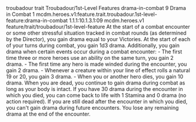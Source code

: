 <ability>
  <metadata>
    <class>troubadour</class>
    <feature_type>trait</feature_type>
    <file_dpath>Troubadour/1st-Level Features</file_dpath>
    <item_id>drama-in-combat</item_id>
    <item_index>9</item_index>
    <item_name>Drama in Combat</item_name>
    <level>1</level>
    <scc>mcdm.heroes.v1:feature.trait.troubadour.1st-level-feature:drama-in-combat</scc>
    <scdc>1.1.1:10.1.3.1:09</scdc>
    <source>mcdm.heroes.v1</source>
    <type>feature/trait/troubadour/1st-level-feature</type>
  </metadata>
  <effects>
    <effect type="mundane">At the start of a combat encounter or some other stressful situation tracked in combat rounds (as determined by the Director), you gain drama equal to your Victories. At the start of each of your turns during combat, you gain 1d3 drama.
Additionally, you gain drama when certain events occur during a combat encounter:
- The first time three or more heroes use an ability on the same turn, you gain 2 drama.
- The first time any hero is made winded during the encounter, you gain 2 drama.
- Whenever a creature within your line of effect rolls a natural 19 or 20, you gain 3 drama.
- When you or another hero dies, you gain 10 drama.
When you are dead, you continue to gain drama during combat as long as your body is intact. If you have 30 drama during the encounter in which you died, you can come back to life with 1 Stamina and 0 drama (no action required). If you are still dead after the encounter in which you died, you can&apos;t gain drama during future encounters.
You lose any remaining drama at the end of the encounter.</effect>
  </effects>
</ability>

